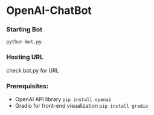 # OpenAI-ChatBot
### Starting Bot
```python bot.py```
### Hosting URL
check bot.py for URL
### Prerequisites:
- OpenAI API library
```pip install openai```
- Gradio for front-end visualization
```pip install gradio```
